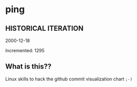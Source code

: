 # ping

## HISTORICAL ITERATION
2000-12-18

Incremented: 1295

## What is this?? 
Linux skills to hack the github commit visualization chart `;-)`
